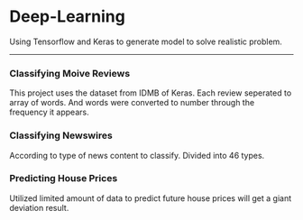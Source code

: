 # Deep-Learning
Using Tensorflow and Keras to generate model to solve realistic problem.

---
### Classifying Moive Reviews
This project uses the dataset from IDMB of Keras. Each review seperated to array of words. And words were converted to number through the frequency it appears.

### Classifying Newswires

According to type of news content to classify. Divided into 46 types.

### Predicting House Prices

Utilized limited amount of data to predict future house prices will get a giant deviation result.